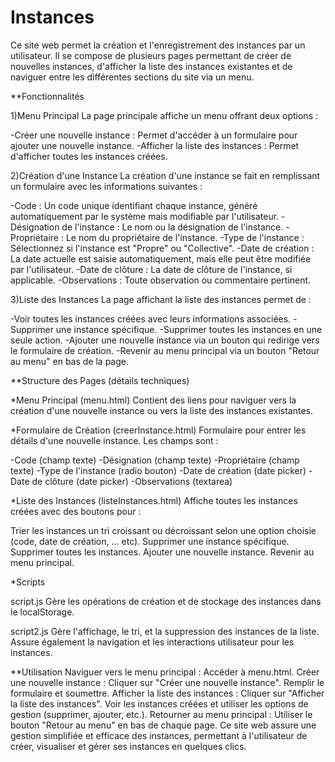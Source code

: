 # Instances
Ce site web permet la création et l'enregistrement des instances par un utilisateur. Il se compose de plusieurs pages permettant de créer de nouvelles instances, d'afficher la liste des instances existantes et de naviguer entre les différentes sections du site via un menu.

**Fonctionnalités

1)Menu Principal
La page principale affiche un menu offrant deux options :

-Créer une nouvelle instance : Permet d'accéder à un formulaire pour ajouter une nouvelle instance.
-Afficher la liste des instances : Permet d'afficher toutes les instances créées.

2)Création d'une Instance
La création d'une instance se fait en remplissant un formulaire avec les informations suivantes :

-Code : Un code unique identifiant chaque instance, généré automatiquement par le système mais modifiable par l'utilisateur.
-Désignation de l'instance : Le nom ou la désignation de l'instance.
-Propriétaire : Le nom du propriétaire de l'instance.
-Type de l'instance : Sélectionnez si l'instance est "Propre" ou "Collective".
-Date de création : La date actuelle est saisie automatiquement, mais elle peut être modifiée par l'utilisateur.
-Date de clôture : La date de clôture de l'instance, si applicable.
-Observations : Toute observation ou commentaire pertinent.

3)Liste des Instances
La page affichant la liste des instances permet de :

-Voir toutes les instances créées avec leurs informations associées.
-Supprimer une instance spécifique.
-Supprimer toutes les instances en une seule action.
-Ajouter une nouvelle instance via un bouton qui redirige vers le formulaire de création.
-Revenir au menu principal via un bouton "Retour au menu" en bas de la page.


**Structure des Pages (détails techniques)

*Menu Principal (menu.html)
Contient des liens pour naviguer vers la création d'une nouvelle instance ou vers la liste des instances existantes.

*Formulaire de Création (creerInstance.html)
Formulaire pour entrer les détails d'une nouvelle instance. Les champs sont :

-Code (champ texte)
-Désignation (champ texte)
-Propriétaire (champ texte)
-Type de l'instance (radio bouton)
-Date de création (date picker)
-Date de clôture (date picker)
-Observations (textarea)

*Liste des Instances (listeInstances.html)
Affiche toutes les instances créées avec des boutons pour :

Trier les instances un tri croissant ou décroissant selon une option choisie (code, date de création, ... etc).
Supprimer une instance spécifique.
Supprimer toutes les instances.
Ajouter une nouvelle instance.
Revenir au menu principal.

*Scripts

script.js
Gère les opérations de création et de stockage des instances dans le localStorage.

script2.js
Gère l'affichage, le tri, et la suppression des instances de la liste. Assure également la navigation et les interactions utilisateur pour les instances.


**Utilisation
Naviguer vers le menu principal : Accéder à menu.html.
Créer une nouvelle instance :
Cliquer sur "Créer une nouvelle instance".
Remplir le formulaire et soumettre.
Afficher la liste des instances :
Cliquer sur "Afficher la liste des instances".
Voir les instances créées et utiliser les options de gestion (supprimer, ajouter, etc.).
Retourner au menu principal : Utiliser le bouton "Retour au menu" en bas de chaque page.
Ce site web assure une gestion simplifiée et efficace des instances, permettant à l'utilisateur de créer, visualiser et gérer ses instances en quelques clics.
